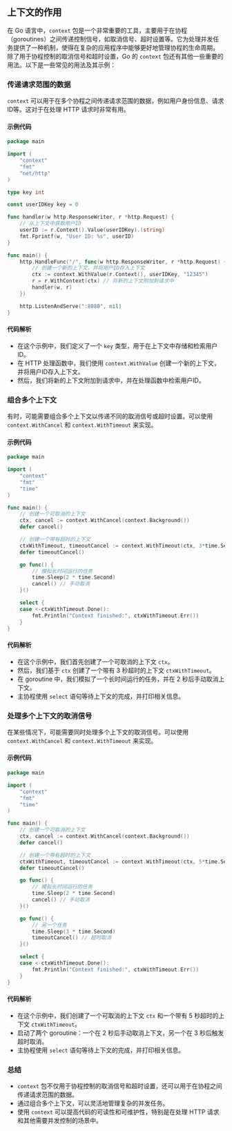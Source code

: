 ## 上下文的作用

在 Go 语言中，`context` 包是一个非常重要的工具，主要用于在协程（goroutines）之间传递控制信号，如取消信号、超时设置等。它为处理并发任务提供了一种机制，使得在复杂的应用程序中能够更好地管理协程的生命周期。
除了用于协程控制的取消信号和超时设置，Go 的 `context` 包还有其他一些重要的用法。以下是一些常见的用法及其示例：

### 传递请求范围的数据

`context` 可以用于在多个协程之间传递请求范围的数据，例如用户身份信息、请求ID等。这对于在处理 HTTP 请求时非常有用。

#### 示例代码

```go
package main

import (
	"context"
	"fmt"
	"net/http"
)

type key int

const userIDKey key = 0

func handler(w http.ResponseWriter, r *http.Request) {
	// 从上下文中获取用户ID
	userID := r.Context().Value(userIDKey).(string)
	fmt.Fprintf(w, "User ID: %s", userID)
}

func main() {
	http.HandleFunc("/", func(w http.ResponseWriter, r *http.Request) {
		// 创建一个新的上下文，并将用户ID存入上下文
		ctx := context.WithValue(r.Context(), userIDKey, "12345")
		r = r.WithContext(ctx) // 将新的上下文附加到请求中
		handler(w, r)
	})

	http.ListenAndServe(":8080", nil)
}
```

#### 代码解析

- 在这个示例中，我们定义了一个 `key` 类型，用于在上下文中存储和检索用户ID。
- 在 HTTP 处理函数中，我们使用 `context.WithValue` 创建一个新的上下文，并将用户ID存入上下文。
- 然后，我们将新的上下文附加到请求中，并在处理函数中检索用户ID。

### 组合多个上下文

有时，可能需要组合多个上下文以传递不同的取消信号或超时设置。可以使用 `context.WithCancel` 和 `context.WithTimeout` 来实现。

#### 示例代码

```go
package main

import (
	"context"
	"fmt"
	"time"
)

func main() {
	// 创建一个可取消的上下文
	ctx, cancel := context.WithCancel(context.Background())
	defer cancel()

	// 创建一个带有超时的上下文
	ctxWithTimeout, timeoutCancel := context.WithTimeout(ctx, 3*time.Second)
	defer timeoutCancel()

	go func() {
		// 模拟长时间运行的任务
		time.Sleep(2 * time.Second)
		cancel() // 手动取消
	}()

	select {
	case <-ctxWithTimeout.Done():
		fmt.Println("Context finished:", ctxWithTimeout.Err())
	}
}
```

#### 代码解析

- 在这个示例中，我们首先创建了一个可取消的上下文 `ctx`。
- 然后，我们基于 `ctx` 创建了一个带有 3 秒超时的上下文 `ctxWithTimeout`。
- 在 goroutine 中，我们模拟了一个长时间运行的任务，并在 2 秒后手动取消上下文。
- 主协程使用 `select` 语句等待上下文的完成，并打印相关信息。

### 处理多个上下文的取消信号

在某些情况下，可能需要同时处理多个上下文的取消信号。可以使用 `context.WithCancel` 和 `context.WithTimeout` 来实现。

#### 示例代码

```go
package main

import (
	"context"
	"fmt"
	"time"
)

func main() {
	// 创建一个可取消的上下文
	ctx, cancel := context.WithCancel(context.Background())
	defer cancel()

	// 创建一个带有超时的上下文
	ctxWithTimeout, timeoutCancel := context.WithTimeout(ctx, 5*time.Second)
	defer timeoutCancel()

	go func() {
		// 模拟长时间运行的任务
		time.Sleep(2 * time.Second)
		cancel() // 手动取消
	}()

	go func() {
		// 另一个任务
		time.Sleep(3 * time.Second)
		timeoutCancel() // 超时取消
	}()

	select {
	case <-ctxWithTimeout.Done():
		fmt.Println("Context finished:", ctxWithTimeout.Err())
	}
}
```

#### 代码解析

- 在这个示例中，我们创建了一个可取消的上下文 `ctx` 和一个带有 5 秒超时的上下文 `ctxWithTimeout`。
- 启动了两个 goroutine：一个在 2 秒后手动取消上下文，另一个在 3 秒后触发超时取消。
- 主协程使用 `select` 语句等待上下文的完成，并打印相关信息。

### 总结

- `context` 包不仅用于协程控制的取消信号和超时设置，还可以用于在协程之间传递请求范围的数据。
- 通过组合多个上下文，可以灵活地管理复杂的并发任务。
- 使用 `context` 可以提高代码的可读性和可维护性，特别是在处理 HTTP 请求和其他需要并发控制的场景中。

